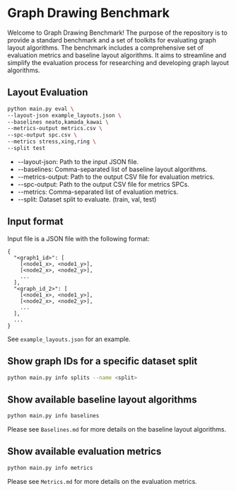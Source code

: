 # Graph Drawing Benchmark

Welcome to Graph Drawing Benchmark! The purpose of the repository is to provide a standard benchmark and a set of toolkits for 
evaluating graph layout algorithms. The benchmark includes a comprehensive set of evaluation 
metrics and baseline layout algorithms. It aims to streamline and simplify the evaluation process for researching and developing
graph layout algorithms. 

## Layout Evaluation
```sh
python main.py eval \
--layout-json example_layouts.json \
--baselines neato,kamada_kawai \
--metrics-output metrics.csv \
--spc-output spc.csv \
--metrics stress,xing,ring \
--split test
```
* --layout-json: Path to the input JSON file.
* --baselines: Comma-separated list of baseline layout algorithms.
* --metrics-output: Path to the output CSV file for evaluation metrics.
* --spc-output: Path to the output CSV file for metrics SPCs.
* --metrics: Comma-separated list of evaluation metrics.
* --split: Dataset split to evaluate. (train, val, test)

## Input format
Input file is a JSON file with the following format:
```
{
  "<graph1_id>": [
    [<node1_x>, <node1_y>],
    [<node2_x>, <node2_y>],
    ...
  ],
  "<graph_id_2>": [
    [<node1_x>, <node1_y>],
    [<node2_x>, <node2_y>],
    ...
  ],
  ...
}
```
See `example_layouts.json` for an example.

## Show graph IDs for a specific dataset split
```sh
python main.py info splits --name <split>
```

## Show available baseline layout algorithms
```sh
python main.py info baselines
```
Please see `Baselines.md` for more details on the baseline layout algorithms.

## Show available evaluation metrics
```sh
python main.py info metrics
```
Please see `Metrics.md` for more details on the evaluation metrics.
